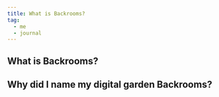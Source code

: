 ```yaml
---
title: What is Backrooms?
tag:
  - me
  - journal
---
```


## What is Backrooms?

## Why did I name my digital garden Backrooms?